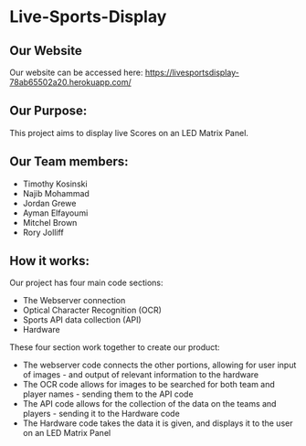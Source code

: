 # Live-Sports-Display

## Our Website
Our website can be accessed here:
https://livesportsdisplay-78ab65502a20.herokuapp.com/

## Our Purpose:
This project aims to display live Scores on an LED Matrix Panel.

## Our Team members:

- Timothy Kosinski 
- Najib Mohammad
- Jordan Grewe
- Ayman Elfayoumi
- Mitchel Brown
- Rory Jolliff

## How it works:
Our project has four main code sections:
- The Webserver connection
- Optical Character Recognition (OCR)
- Sports API data collection (API)
- Hardware

These four section work together to create our product:
- The webserver code connects the other portions, allowing for user input of images - and output of relevant information to the hardware
- The OCR code allows for images to be searched for both team and player names - sending them to the API code
- The API code allows for the collection of the data on the teams and players - sending it to the Hardware code
- The Hardware code takes the data it is given, and displays it to the user on an LED Matrix Panel
